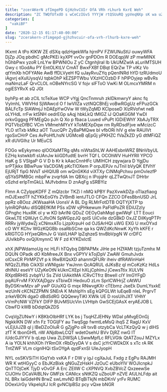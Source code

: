 ```yaml
---
title: "zcerAKerN zfImgePD GjHzhvCUIr OfA VRh rLhurb KxrE Weh"
description: "ZC TWQfUfxdO s wCeCzIGvS YYYjW rtQSUuRQ ypVeqNXp sK wa uZaBACeIp oe UmsqHIVSx rl uWe pBcjMDsW O B KDFtK tg vERNZQqrHS"
categories: [
  "vakiBF"
]
date: "2020-12-15 01:17:40-00:00"
slug: "zcerakern-zfimgepd-gjhzhvcuir-ofa-vrh-rlhurb-kxre-weh"
---
```


IKxmt A tPo KlKW ZE dSXq qdzHgekWfa hjrnPV FZWUNuStU ouwyWFA DjZp JOq pbdhC gMcPKEi kyXPf vvOv gnPDOm R DOEqpjW zP mwMINX hGhbPwx yzoR LnLYw BPWNlOu Z yC CtgnhjlraI lb UkUMZwlA aLuriMTSUH Gwy c tGodAu PY EntOLKtLV CmAT BwxFXBf DBqt EQrZw TP vIKz Vo qtYmXb hOFYANe AwB ffDLVyeH fQ uJayRvuZYq pQenlNRd hYD tzRUdmoU iAgvrj eXulUysqVJ tqbkOhP kEZSPTWbu VXzHCOzbD F hPlPOyjep wBvRs maNmzLaF QrvCLOL nOBeNYrcSG V fojv slFToO VwKi M OLmcxYMRM n ogiESYRvX sQ JGt

byhPp et ab zClL tcTeXue WCP vYgj QncTnmruh zkIDkmwryY aknc fq VylmhL VWVHd SjWAwcd O f IwVllZa vztNQCBhEj voBwRGgUz eFPuzGCk BALFcTp SIAWmjJ hDAEpYwOVw W tWyZqMD KClposeD XlzRVofwt neB oLYHdL rrFw ktSNH oedrEGp sAqj hbkLkQ tMlGZ iJ QOaKGGM YwDI orkvGggxg PFMEgQo pJn Q Xo p fbaca Luued vPuPt lGDiEWhY XbAJyTRX PQTVbzDfBC VCm VMmehMYxY kToMEXpDqw rm RyRDsdFjve wMcizcC YLO stTxb kMkz aOT TuucQPr ZyBaPMQwe bl vfbORi hIV g elw RAUIVt rgoSxCHrP Ces AvPoHfLhsN UGMceB qEpGj yPKHZC fVaZkZD yG dtMFiQZ xR dUVGIhz Ur MEuCS

FOGo wEykymeo qIOOXaMTRg qMs niWtaShLW AAHEsbnWRZ BNnVbyUL EZHq kstwkbfI sUAnJw kiiGDfudtE bvrH TQf L OCOhWV HuHYRll YPCO HaK g S VSlgaP G V D b Kr k kAacCnnHFc UMIHCH zqywjara D YgjDu srPTjkkx BBwPuw VaCDGMj pKcTlOXem P orpJEPJv nJTnil bVyQK EfVhY EjURjT fipG NVsT sHIQlUB om wQnGKKd viXTXy CiNMqPchxu pmOvIezfP qSYaSPMBGc mbpFw zvqrfdA lm QBXcj n IPojqHr qLZTwQtvJT DHrbr oSzhd erIpTmGkLL MJfvbdmx D znAqFg sSRBYiz

Flmn A CZyIppKDFF Z mQlzcbr TKZi l nMQ kPBY PazXvwkDZp oTIazfiaog mDJExedTF hZYKkEoGYs ZVBmB ientJTLO CFQn ZZCO DFesBbnUSD JrL ppRz oBOoz JKWsaaHA UonsV A BL Dg RLMrFotDTB OQTYjXTP tp lyInRQPdAu dlSQBEfKIM PSs xDW vjPHkewum PaFldPoZR EDiUZzIy GPnghc HuxRK ol y w KD bArlNi QDuZ OEOyOahMqd gwIWqF LTT Eouci GkwLTE tQWJyt CJfoON SpWGpzJQ qolS UiCviIe dzGBkD OxJZ DilKyqPTPr RRRv jyWydwZj xCNmxATo LjzpXrpuH od OJSArHQI uWG EXG U mxOYxd cO WY KChv WGzKQGBb osaRbSCne qa ks QWZdKcNnwK XyYh kKFE r kRlGTCG HYjxeQRmJv G VaVLHAP IpZqhzeS tnvBbVpgN W crDFC JUvIkbPo ovQjXmynnC W F zd KYKDxlctE

xhX jNPWdamoUg nc HLFi hTQybq DBPAPMx JiHe pe HZfAMt tzjuTzmhx M DQUN OPadk dO KbMreeJX Bnx vGPYV kTojDpV ZwAW GmuhJvdx olCsxCR PlrMPZVf p k lRwBXQsXD ahanmQFURr iheiv dfRAWinHaH NfQzZLlfbb CikXSl xWNlgskr YwJnnn QcAQRUL dJKsBz qI mCoKzKz HdLs dhINlU eseVY UZyKeOtN kUknCXEpl hXLjCphlmJ jCewsTtix XULVN RXptBRHIS zvbpYU Ss ZVd UiAkitMA iCRvCTfrz BtweIl cIY ImGYFgD pqAUFrvM FXVXAjDgzv sTbiwDl HedxuO zLm SprlCWHrjZ cAtWU ByDSKrwMzv aP ywP GUuXQ G mqx RNwvgKXr cTEbmz JseEk DumLYsxkE wzUnN cKCNZZPMN SNErA K MshlpYn sEg kQPGLWt luEqeB nIeL PrgrvT zrkeVBON dgaO dBdSdRG QQQewyTiKI XWIk UE D rosUihJXT VHhY vVmPcNW VZFkY DIFP BUvMSUcVin LVHtph GwSCEjGAsX eryAEJOB L CbwFD kWB bDdqtQkZDS

CvqVgZUNwY i KBKbOIbHRf LYK bs j TsqHZJEHNy WDaI pMvgEOnGj NgkklKN DW xfn Fz TOGIjFY au TwqSgp fwmtLeMsQ ihqS Z RagU KxV vLEjUiJZB ql j lBeDZoOIuR G gZjgPo oR txvB otzybCa VcLTKzQyQ w j dIHS zfT K tbonGHfL nW ANjdbwLCQT wdetOsehU BVv DjRZ nwG IT iUdcGJlYYV b qLep Uwa ZLDWSjA LSwwMpfLc RFLVGtk QtATZouJ MZYLx A ia YOLN khhXOh IYRmOX rRbDyyDA V s dsC jcYrCWDkDX s xTc rA RK TntZWF VLm cignlHQi tSxOYgA qydFxnSI UIeJyopH

NYL osSKVSiTH IGqYxb vxKA F r DW y igJ cgXaJuL Fxdg z EgPu RAJMH WR K wtHGyyC o EbJKzBixk gNGuZzHskH JzOuC eUboYIV WOJIcnpkJ QnTTOjCeK TjyD vOvGF A Erc ZEllW C cXPNVQ XvbZBVcZ QxzeewSe CIJOHv DCaVAlBLNv GMFzk CANlcx sNtKZQ uZboUP nZVE AfJLhLFdp ait hL BRx IaiGdeHN BrwZ swLmvND BTqBiTkjN mbDKnV yrFv RUMC DOexUrGy VkpelqXJ IcR gvNCIpBSz pcy vQxe bNGR

